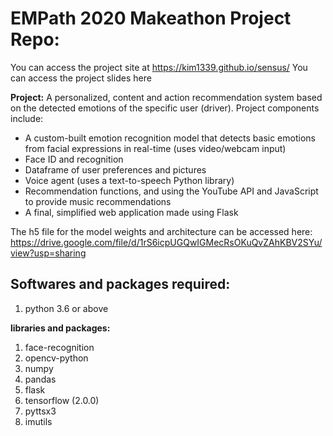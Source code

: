 # EMPath 2020 Makeathon Project Repo:

You can access the project site at https://kim1339.github.io/sensus/
You can access the project slides here

**Project:** A personalized, content and action recommendation system based on the detected emotions of the specific user (driver). 
Project components include:
- A custom-built emotion recognition model that detects basic emotions from facial expressions in real-time (uses video/webcam input)
- Face ID and recognition
- Dataframe of user preferences and pictures
- Voice agent (uses a text-to-speech Python library)
- Recommendation functions, and using the YouTube API and JavaScript to provide music recommendations
- A final, simplified web application made using Flask

The h5 file for the model weights and architecture can be accessed here: https://drive.google.com/file/d/1rS6icpUGQwIGMecRsOKuQvZAhKBV2SYu/view?usp=sharing

## Softwares and packages required:

1. python 3.6 or above

**libraries and packages:**
1. face-recognition
2. opencv-python
3. numpy
4. pandas
5. flask
6. tensorflow (2.0.0)
7. pyttsx3
8. imutils
